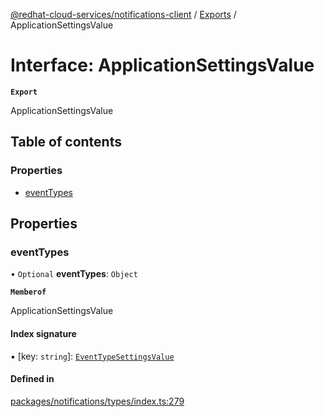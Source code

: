 [@redhat-cloud-services/notifications-client](../README.md) / [Exports](../modules.md) / ApplicationSettingsValue

# Interface: ApplicationSettingsValue

**`Export`**

ApplicationSettingsValue

## Table of contents

### Properties

- [eventTypes](ApplicationSettingsValue.md#eventtypes)

## Properties

### eventTypes

• `Optional` **eventTypes**: `Object`

**`Memberof`**

ApplicationSettingsValue

#### Index signature

▪ [key: `string`]: [`EventTypeSettingsValue`](EventTypeSettingsValue.md)

#### Defined in

[packages/notifications/types/index.ts:279](https://github.com/RedHatInsights/javascript-clients/blob/main/packages/notifications/types/index.ts#L279)

